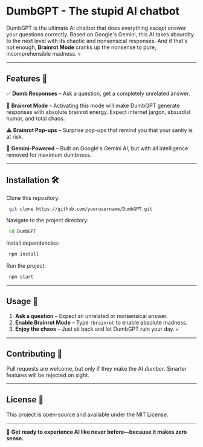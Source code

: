 # DumbGPT - The stupid AI chatbot

DumbGPT is the ultimate AI chatbot that does everything *except* answer your questions correctly. Based on Google's Gemini, this AI takes absurdity to the next level with its chaotic and nonsensical responses. And if that's not enough, **Brainrot Mode** cranks up the nonsense to pure, incomprehensible madness. 💀

---

## Features 🎉

✅ **Dumb Responses** – Ask a question, get a completely unrelated answer.

🧠 **Brainrot Mode** – Activating this mode will make DumbGPT generate responses with absolute brainrot energy. Expect internet jargon, absurdist humor, and total chaos.

⚠️ **Brainrot Pop-ups** – Surprise pop-ups that remind you that your sanity is at risk.

🤖 **Gemini-Powered** – Built on Google's Gemini AI, but with all intelligence removed for maximum dumbness.

---

## Installation 🛠️

Clone this repository:
```bash
 git clone https://github.com/yourusername/DumbGPT.git
```
Navigate to the project directory:
```bash
 cd DumbGPT
```
Install dependencies:
```bash
 npm install
```
Run the project:
```bash
 npm start
```

---

## Usage 🚀

1. **Ask a question** – Expect an unrelated or nonsensical answer.
2. **Enable Brainrot Mode** – Type `!brainrot` to enable absolute madness.
3. **Enjoy the chaos** – Just sit back and let DumbGPT ruin your day. 💀

---

## Contributing 🤝
Pull requests are welcome, but only if they make the AI *dumber*. Smarter features will be rejected on sight.

---

## License 📜
This project is open-source and available under the MIT License.

---

🚀 **Get ready to experience AI like never before—because it makes zero sense.**

